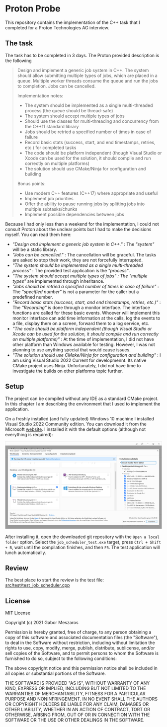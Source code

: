 # Proton Probe

This repository contains the implementation of the C++ task that I completed for a Proton Technologies AG interview.

## The task

The task has to be completed in 3 days. The Proton provided description is the following

> Design and implement a generic job system in C++. The system should allow submitting multiple types of jobs, which are placed in a queue. Multiple worker threads consume the queue and run the jobs to completion. Jobs can be cancelled.
> 
> Implementation notes:
> 
>  * The system should be implemented as a single multi-threaded process (the queue should be thread-safe)
>  * The system should accept multiple types of jobs
>  * Should use the classes for multi-threading and concurrency from the C++11 standard library
>  * Jobs should be retried a specified number of times in case of failure
>  * Record basic stats (success, start, and end timestamps, retries, etc.) for completed tasks
>  * The code should be platform independent (though Visual Studio or Xcode can be used for the solution, it should compile and run correctly on multiple platforms)
>  * The solution should use CMake/Ninja for configuration and building
> 
> Bonus points:
> 
>  * Use modern C++ features (C++17) where appropriate and useful
>  * Implement job priorities
>  * Offer the ability to pause running jobs by splitting jobs into multiple subtasks/chunks
>  * Implement possible dependencies between jobs

Because I had only less than a weekend for the implementation, I could not consult Proton about the unclear points but I had to make the decisions myself. You can read them here:

 * *"Design and implement a generic job system in C++."* : The *"system"* will be a static library.
 * *"Jobs can be cancelled."* : The cancellation will be graceful. The tasks are asked to stop their work, they are not forcefully interrupted.
 * *"The system should be implemented as a single multi-threaded process"* : The provided test application is the *"process"*.
 * *"The system should accept multiple types of jobs" : The "multiple types"* are implemented through inheritance.
 * *"Jobs should be retried a specified number of times in case of failure"* : The *"specified number"* is not a parameter for the caller but a predefined number.
 * *"Record basic stats (success, start, and end timestamps, retries, etc.)"* : The *"Recording"* is done through a monitor interface. The interface functions are called for these basic events. Whoever will implement this monitor interface can add time information at the calls, log the events to a file, display them on a screen, forward them to a log service, etc.
 * *"The code should be platform independent (though Visual Studio or Xcode can be used for the solution, it should compile and run correctly on multiple platforms)"* : At the time of implementation, I did not have other platform than Windows available for testing. However, I was not planning to use anything special that would cause issues.
 * *"The solution should use CMake/Ninja for configuration and building"* : I am using Visual Studio 2022 Current for developmennt. Its native CMake project uses Ninja. Unfortunately, I did not have time to investigate the builds on other platforms topic further.

## Setup

The project can be compiled without any IDE as a standard CMake project. In this chapter I am describing the environment that I used to implement the application.

On a freshly installed (and fully updated) Windows 10 machine I installed Visual Studio 2022 Community edition. You can download it from the Microsoft [website](https://visualstudio.microsoft.com/vs/community/). I installed it with the default options (although not everything is required):

![vs options](./doc/img/vs_2022_install_options.png "Visual Studio 2022 Current Installation Options")

After installing it, open the downloaded git repository with the ```Open a local folder``` option. Select the ```job_scheduler_test.exe``` target, press ```Ctrl + Shift + B```, wait until the compilation finishes, and then ```F5```. The test application will lunch automatically.

## Review

The best place to start the review is the test file: [src/test/test_job_scheduler.cpp](./src/test/test_job_scheduler.cpp)

## License

MIT License

Copyright (c) 2021 Gabor Meszaros

Permission is hereby granted, free of charge, to any person obtaining a copy
of this software and associated documentation files (the "Software"), to deal
in the Software without restriction, including without limitation the rights
to use, copy, modify, merge, publish, distribute, sublicense, and/or sell
copies of the Software, and to permit persons to whom the Software is
furnished to do so, subject to the following conditions:

The above copyright notice and this permission notice shall be included in all
copies or substantial portions of the Software.

THE SOFTWARE IS PROVIDED "AS IS", WITHOUT WARRANTY OF ANY KIND, EXPRESS OR
IMPLIED, INCLUDING BUT NOT LIMITED TO THE WARRANTIES OF MERCHANTABILITY,
FITNESS FOR A PARTICULAR PURPOSE AND NONINFRINGEMENT. IN NO EVENT SHALL THE
AUTHORS OR COPYRIGHT HOLDERS BE LIABLE FOR ANY CLAIM, DAMAGES OR OTHER
LIABILITY, WHETHER IN AN ACTION OF CONTRACT, TORT OR OTHERWISE, ARISING FROM,
OUT OF OR IN CONNECTION WITH THE SOFTWARE OR THE USE OR OTHER DEALINGS IN THE
SOFTWARE.